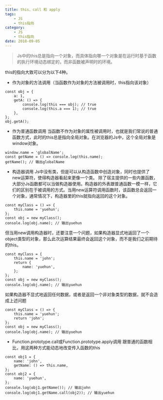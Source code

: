 ```yaml
---
title: this、call 和 apply
tags:
    - JS
    - this指向
category:
    - JS
    - this指向
date: 2018-09-05
---
```



> Js中的this总是指向一个对象，而具体指向哪一个对象是在运行时基于函数的执行环境动态绑定的，而非函数被声明时的环境。

this的指向大致可以分为以下4种。
* 作为对象的方法调用（当函数作为对象的方法被调用时，this指向该对象）
```
const obj = {
    a: 1,
    getA: () => {
        console.log(this === obj); // true
        console.log(this.a === 1); // true
    },
};
obj.getA();
```
* 作为普通函数调用
当函数不作为对象的属性被调用时，也就是我们常说的普通函数方式，此时的this总是指向全局对象。在浏览器的Js中，这个全局对象是window对象。
```
window.name = 'globalName';
const getName = () => console.log(this.name);
getName(); // 输出globalName
```
* 构造器调用
Js中没有类，但是可以从构造函数中创造对象，同时也提供了new运算符，使得构造器看起来更像一个类。
除了宿主提供的一些内置函数，大部分Js函数都可以当做构造器使用。构造器的外表跟普通函数一模一样，它们的区别在于被调用的方式。当用new运算符调用函数时，该函数总会返回一个对象，通常情况下，构造器里的this就指向返回的这个对象。
```
const myClass = () => {
    this.name = 'yuehun';
};
const obj = new myClass();
console.log(obj.name); // 输出yuehun
```
但当用new调用构造器时，还要注意一个问题，如果构造器显式地返回了一个object类型的对象，那么此次运算结果最终会返回这个对象，而不是我们之前期待的this。
```
const myClass = {
    this.name = 'john';
    return {
        name: 'yuehun',
    };
};
const obj = new myClass();
console.log(obj.name); // 输出yuehun
```
如果构造器不显式地返回任何数据，或者是返回一个非对象类型的数据，就不会造成上述问题
```
const myClass = () => {
    this.name = 'yuehun';
    return 'john';
};
const obj = new myClass();
console.log(obj.name); // 输出yuehun
```
* Function.prototype.call或Function.prototype.apply调用
跟普通的函数相比，用这两种方式能动态地改变传入函数的this
```
const obj1 = {
    name: 'john',
    getName: () => this.name,
};
const obj2 = {
    name: 'yuehun',
};
console.log(obj1.getName()); // 输出john
console.log(obj1.getName.call(obj2)); // 输出yuehun
```